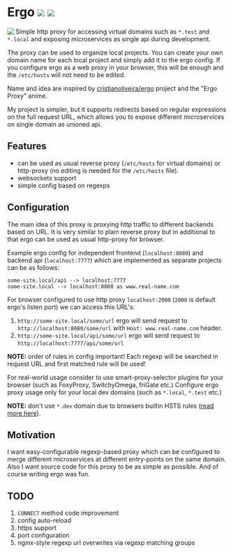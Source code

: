 # Ergo [![](https://images.microbadger.com/badges/image/ontrif/ergo.svg)](https://microbadger.com/images/ontrif/ergo) [![](https://images.microbadger.com/badges/version/ontrif/ergo.svg)](https://microbadger.com/images/ontrif/ergo)
<img align="left" src="http://i61.beon.ru/67/83/108367/24/4083124/ergo_proxy10.gif">

Simple http proxy for accessing virtual domains such as `*.test` and `*.local` and exposing microservices as single api during development.

The proxy can be used to organize local projects. You can create your own domain name for each local project and simply add it to the ergo config. If you configure ergo as a web proxy in your browser, this will be enough and the `/etс/hosts` will not need to be edited.

Name and idea are inspired by [cristianoliveira/ergo](https://github.com/cristianoliveira/ergo) project and the "Ergo Proxy" anime.

My project is simpler, but it supports redirects based on regular expressions on the full request URL, which allows you to expose different microservices on single domain as unioned api.

## Features
* can be used as usual reverse proxy (`/etc/hosts` for virtual domains) or http-proxy (no editing is needed for the `/etc/hosts` file).
* websockets support
* simple config based on regexps

## Configuration
The main idea of this proxy is proxying http traffic to different backends based on URL.
It is very similar to plain reverse proxy but in additional to that ergo can be used as usual http-proxy for browser.

Example ergo config for independent frontend (`localhost:8080`) and backend api (`localhost:7777`) which are implemented as separate projects can be as follows:
```
some-site.local/api --> localhost:7777
some-site.local --> localhost:8080 as www.real-name.com
```

For browser configured to use http proxy `localhost:2000` (`2000` is default ergo's listen port) we can access this URL's:
1. `http://some-site.local/some/url` ergo will send request to `http://localhost:8080/some/url` with `Host: www.real-name.com` header.
2. `http://some-site.local/api/some/url` ergo will send request to `http://localhost:7777/api/some/url`

**NOTE:** order of rules in config important! Each regexp will be searched in request URL and first matched rule will be used!

For real-world usage consider to use smart-proxy-selector plugins for your browser (such as FoxyProxy, SwitchyOmega, friGate etc.) Configure ergo proxy usage only for your local dev domains (such as `*.local`, `*.test` etc.)

**NOTE:** don't use `*.dev` domain due to browsers builtin HSTS rules ([read more here](https://stackoverflow.com/a/47768411)).

## Motivation
I want easy-configurable regexp-based proxy which can be configured to merge different microservices at different entry-points
on the same domain. Also I want source code for this proxy to be as simple as possible. And of course writing ergo was fun.

## TODO
1. `CONNECT` method code improvement
2. config auto-reload
3. https support
4. port configuration
5. nginx-style regexp url overwrites via regexp matching groups

